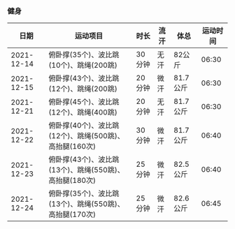 ### 健身
|日期|运动项目|时长|流汗|体总|运动时间|
|---|---|---|---|---|---|
|2021-12-14|俯卧撑(35个)、波比跳(10个)、跳绳(200跳)|30分钟|无汗|82公斤|06:30|
|2021-12-15|俯卧撑(43个)、波比跳(12个)、跳绳(200跳)|20分钟|微汗|81.7公斤|06:30|
|2021-12-21|俯卧撑(45个)、波比跳(12个)、跳绳(400跳)|20分钟|无汗|81.7公斤|06:30|
|2021-12-22|俯卧撑(40个)、波比跳(12个)、跳绳(500跳)、高抬腿(160次)|30分钟|微汗|81.7公斤|06:40|
|2021-12-23|俯卧撑(43个)、波比跳(13个)、跳绳(550跳)、高抬腿(180次)|25分钟|微汗|82.5公斤|06:40|
|2021-12-24|俯卧撑(35个)、波比跳(13个)、跳绳(550跳)、高抬腿(170次)|25分钟|微汗|82.6公斤|06:45|
